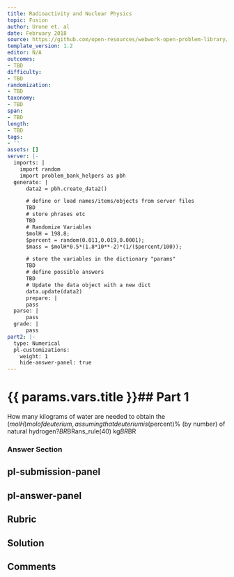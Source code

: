 ```yaml
---
title: Radioactivity and Nuclear Physics
topic: Fusion
author: Urone et. al
date: February 2018
source: https://github.com/open-resources/webwork-open-problem-library/tree/master/Contrib/BrockPhysics/College_Physics_Urone/32.Medical_Applications_of_Nuclear_Physics/32-05.Fusion/NU_U17-32-05-009.pg
template_version: 1.2
editor: N/A
outcomes:
- TBD
difficulty:
- TBD
randomization:
- TBD
taxonomy:
- TBD
span:
- TBD
length:
- TBD
tags:
- ''
assets: []
server: |-
  imports: |
    import random
    import problem_bank_helpers as pbh
  generate: |
      data2 = pbh.create_data2()

      # define or load names/items/objects from server files
      TBD
      # store phrases etc
      TBD
      # Randomize Variables
      $molH = 198.8;
      $percent = random(0.011,0.019,0.0001);
      $mass = $molH*0.5*(1.8*10**-2)*(1/($percent/100));

      # store the variables in the dictionary "params"
      TBD
      # define possible answers
      TBD
      # Update the data object with a new dict
      data.update(data2)
      prepare: |
      pass
  parse: |
      pass
  grade: |
      pass
part2: |-
  type: Numerical
  pl-customizations:
    weight: 1
    hide-answer-panel: true
---
```


# {{ params.vars.title }}## Part 1 
How many kilograms of water are needed to obtain the ($molH) mol of deuterium, assuming that deuterium is ($percent)% (by number) of natural hydrogen?$BR$BRans_rule(40) kg$BR$BR 


### Answer Section 


## pl-submission-panel 


## pl-answer-panel 


## Rubric 


## Solution 


## Comments 



